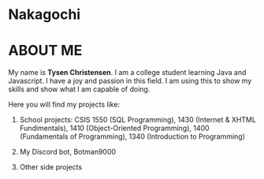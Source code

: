 # Nakagochi
  
  
 ABOUT ME
=============

 My name is **Tysen Christensen**. I am a college student learning Java and Javascript. I have a joy and passion in this field. I am using this to show my skills and show what I am capable of doing.

Here you will find my projects like:

1. School projects: CSIS 1550 (SQL Programming), 1430 (Internet & XHTML Fundimentals), 1410 (Object-Oriented Programming), 1400 (Fundamentals of Programming), 1340 (Introduction to Programming)

1. My Discord bot, Botman9000

1. Other side projects


